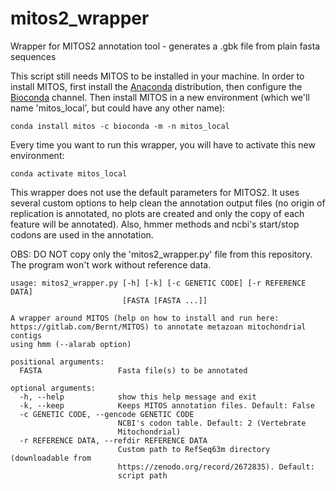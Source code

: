 # mitos2_wrapper

Wrapper for MITOS2 annotation tool - generates a .gbk file from plain fasta sequences

This script still needs MITOS to be installed in your machine. In order to install MITOS, first install the [Anaconda](https://www.anaconda.com/distribution/) distribution, then configure the [Bioconda](https://bioconda.github.io/user/install.html#set-up-channels) channel. Then install MITOS in a new environment (which we'll name 'mitos_local', but could have any other name):

```
conda install mitos -c bioconda -m -n mitos_local
```

Every time you want to run this wrapper, you will have to activate this new environment:

```
conda activate mitos_local
```

This wrapper does not use the default parameters for MITOS2. It uses several custom options to help clean the annotation output files (no origin of replication is annotated, no plots are created and only the copy of each feature will be annotated). Also, hmmer methods and ncbi's start/stop codons are used in the annotation.

OBS: DO NOT copy only the 'mitos2_wrapper.py' file from this repository. The program won't work without reference data.

```
usage: mitos2_wrapper.py [-h] [-k] [-c GENETIC CODE] [-r REFERENCE DATA]
                         [FASTA [FASTA ...]]

A wrapper around MITOS (help on how to install and run here:
https://gitlab.com/Bernt/MITOS) to annotate metazoan mitochondrial contigs
using hmm (--alarab option)

positional arguments:
  FASTA                 Fasta file(s) to be annotated

optional arguments:
  -h, --help            show this help message and exit
  -k, --keep            Keeps MITOS annotation files. Default: False
  -c GENETIC CODE, --gencode GENETIC CODE
                        NCBI's codon table. Default: 2 (Vertebrate
                        Mitochondrial)
  -r REFERENCE DATA, --refdir REFERENCE DATA
                        Custom path to RefSeq63m directory (downloadable from
                        https://zenodo.org/record/2672835). Default:
                        script path
```
